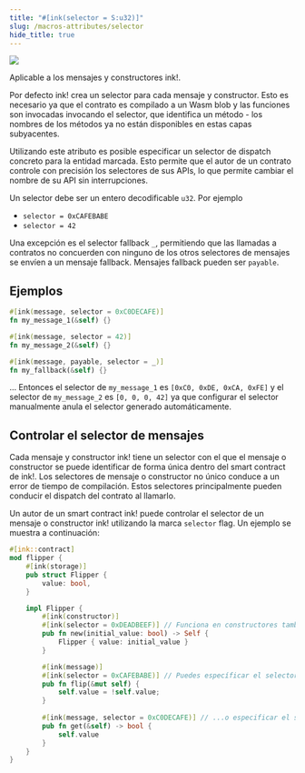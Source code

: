 ```yaml
---
title: "#[ink(selector = S:u32)]"
slug: /macros-attributes/selector
hide_title: true
---
```


<img src="/img/title/text/selector.svg" className="titlePic" />

Aplicable a los mensajes y constructores ink!.

Por defecto ink! crea un selector para cada mensaje y constructor.
Esto es necesario ya que el contrato es compilado a un Wasm blob y las funciones son invocadas invocando el
selector, que identifica un método - los nombres de los métodos ya no están disponibles en estas capas subyacentes.

Utilizando este atributo es posible especificar un selector de dispatch concreto para la entidad marcada. Esto permite que el autor de un contrato controle con precisión los selectores de sus APIs, lo que permite cambiar el nombre de su API sin interrupciones.

Un selector debe ser un entero decodificable `u32`. Por ejemplo

- `selector = 0xCAFEBABE`
- `selector = 42`

Una excepción es el selector fallback `_`, permitiendo que las llamadas a contratos no concuerden con ninguno
de los otros selectores de mensajes se envíen a un mensaje fallback. Mensajes fallback pueden ser `payable`.

## Ejemplos

```rust
#[ink(message, selector = 0xC0DECAFE)]
fn my_message_1(&self) {}

#[ink(message, selector = 42)]
fn my_message_2(&self) {}

#[ink(message, payable, selector = _)]
fn my_fallback(&self) {}
```
… Entonces el selector de `my_message_1` es `[0xC0, 0xDE, 0xCA, 0xFE]` y el selector de `my_message_2` es `[0, 0, 0, 42]`
ya que configurar el selector manualmente anula el selector generado automáticamente.

## Controlar el selector de mensajes

Cada mensaje y constructor ink! tiene un selector con el que el mensaje o constructor 
se puede identificar de forma única dentro del smart contract de ink!.
Los selectores de mensaje o constructor no único conduce a un error de tiempo de compilación.
Estos selectores principalmente pueden conducir el dispatch del contrato al llamarlo. 

Un autor de un smart contract ink! puede controlar el selector de un mensaje o constructor ink!
utilizando la marca `selector` flag. Un ejemplo se muestra a continuación:

```rust
#[ink::contract]
mod flipper {
    #[ink(storage)]
    pub struct Flipper {
        value: bool,
    }

    impl Flipper {
        #[ink(constructor)]
        #[ink(selector = 0xDEADBEEF)] // Funciona en constructores tambien.
        pub fn new(initial_value: bool) -> Self {
            Flipper { value: initial_value }
        }

        #[ink(message)]
        #[ink(selector = 0xCAFEBABE)] // Puedes específicar el selector out-of-line.
        pub fn flip(&mut self) {
            self.value = !self.value;
        }
        
        #[ink(message, selector = 0xC0DECAFE)] // ...o especificar el selector inline.
        pub fn get(&self) -> bool {
            self.value
        }
    }
}
```
